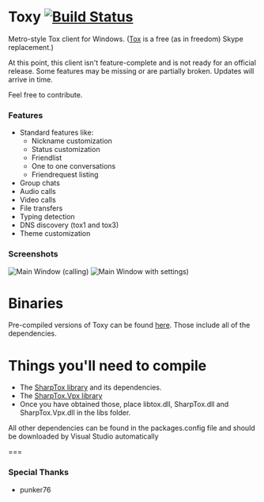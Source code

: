 Toxy [![Build Status](http://jenkins.impy.me/job/Toxy%20x86/badge/icon)](http://jenkins.impy.me/job/Toxy%20x86/)
====

Metro-style Tox client for Windows. ([Tox](https://github.com/irungentoo/ProjectTox-Core "ProjectTox GitHub repo") is a free (as in freedom) Skype replacement.)

At this point, this client isn't feature-complete and is not ready for an official release.
Some features may be missing or are partially broken. Updates will arrive in time.

Feel free to contribute.

### Features

* Standard features like:
  - Nickname customization
  - Status customization
  - Friendlist
  - One to one conversations
  - Friendrequest listing
* Group chats
* Audio calls
* Video calls
* File transfers
* Typing detection
* DNS discovery (tox1 and tox3)
* Theme customization

### Screenshots

![Main Window (calling)](http://impy.me/i/6f44aa.png)
![Main Window with settings)](http://impy.me/i/4e2de8.png)

Binaries
===
Pre-compiled versions of Toxy can be found [here](http://jenkins.impy.me/ "Toxy Binaries"). Those include all of the dependencies.

Things you'll need to compile
===

* The [SharpTox library](https://github.com/Impyy/SharpTox "SharpTox GitHub repo") and its dependencies. 
* The [SharpTox.Vpx library](https://github.com/Impyy/SharpTox.Vpx)
* Once you have obtained those, place libtox.dll, SharpTox.dll and SharpTox.Vpx.dll in the libs folder.

All other dependencies can be found in the packages.config file and should be downloaded by Visual Studio automatically

===
### Special Thanks

* punker76
